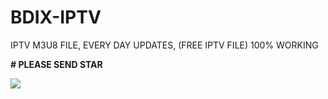 # BDIX-IPTV
IPTV M3U8 FILE, EVERY DAY UPDATES, (FREE IPTV FILE) 100% WORKING


**# PLEASE SEND STAR**


<img src="https://hits.seeyoufarm.com/api/count/incr/badge.svg?url=https%3A%2F%2Fgithub.com%2Fsohag1192%2FBDIX-IPTV&count_bg=%2379C83D&title_bg=%23555555&icon=&icon_color=%23E7E7E7&title=hits&edge_flat=false"/>
